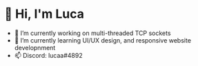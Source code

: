 # 👋 Hi, I'm Luca 
- 🦊 I’m currently working on multi-threaded TCP sockets
- 🌱 I’m currently learning UI/UX design, and responsive website developnment
- 📫 Discord: lucaa#4892

<!--**lucadenhez/lucadenhez** is a ✨ _special_ ✨ repository because its `README.md` (this file) appears on your GitHub profile.-->
